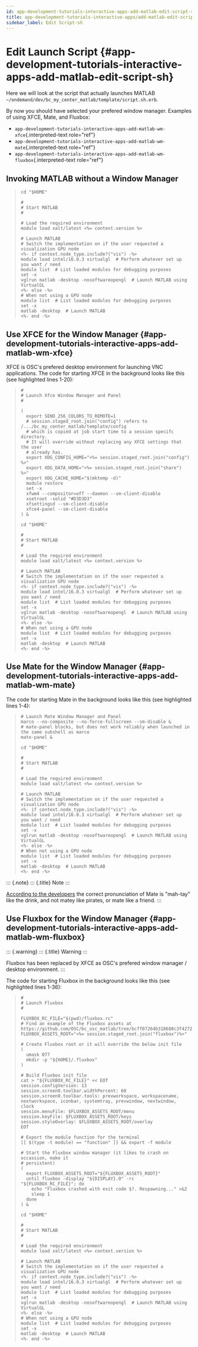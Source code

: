 ```yaml
---
id: app-development-tutorials-interactive-apps-add-matlab-edit-script-sh
title: app-development-tutorials-interactive-apps/add-matlab-edit-script-sh
sidebar_label: Edit Script-sh
---
```

Edit Launch Script {#app-development-tutorials-interactive-apps-add-matlab-edit-script-sh}
==================

Here we will look at the script that actually launches MATLAB
`~/ondemand/dev/bc_my_center_matlab/template/script.sh.erb`.

By now you should have selected your prefered window manager. Examples
of using XFCE, Mate, and Fluxbox:

-   `app-development-tutorials-interactive-apps-add-matlab-wm-xfce`{.interpreted-text
    role="ref"}
-   `app-development-tutorials-interactive-apps-add-matlab-wm-mate`{.interpreted-text
    role="ref"}
-   `app-development-tutorials-interactive-apps-add-matlab-wm-fluxbox`{.interpreted-text
    role="ref"}

Invoking MATLAB without a Window Manager
----------------------------------------

> ``` {.shell}
> cd "$HOME"
>
> #
> # Start MATLAB
> #
>
> # Load the required environment
> module load xalt/latest <%= context.version %>
>
> # Launch MATLAB
> # Switch the implementation on if the user requested a visualization GPU node
> <%- if context.node_type.include?("vis") -%>
> module load intel/16.0.3 virtualgl  # Perform whatever set up you want / need
> module list  # List loaded modules for debugging purposes
> set -x
> vglrun matlab -desktop -nosoftwareopengl  # Launch MATLAB using VirtualGL
> <%- else -%>
> # When not using a GPU node
> module list  # List loaded modules for debugging purposes
> set -x
> matlab -desktop  # Launch MATLAB
> <%- end -%>
> ```

Use XFCE for the Window Manager {#app-development-tutorials-interactive-apps-add-matlab-wm-xfce}
-------------------------------

XFCE is OSC\'s prefered desktop environment for launching VNC
applications. The code for starting XFCE in the background looks like
this (see highlighted lines 1-20):

> ``` {.shell}
> #
> # Launch Xfce Window Manager and Panel
> #
>
> (
>   export SEND_256_COLORS_TO_REMOTE=1
>   # session.staged_root.join("config") refers to /.../bc_my_center_matlab/template/config
>   # which is copied at job start time to a session specifc directory.
>   # It will override without replacing any XFCE settings that the user
>   # already has.
>   export XDG_CONFIG_HOME="<%= session.staged_root.join("config") %>"
>   export XDG_DATA_HOME="<%= session.staged_root.join("share") %>"
>   export XDG_CACHE_HOME="$(mktemp -d)"
>   module restore
>   set -x
>   xfwm4 --compositor=off --daemon --sm-client-disable
>   xsetroot -solid "#D3D3D3"
>   xfsettingsd --sm-client-disable
>   xfce4-panel --sm-client-disable
> ) &
>
> cd "$HOME"
>
> #
> # Start MATLAB
> #
>
> # Load the required environment
> module load xalt/latest <%= context.version %>
>
> # Launch MATLAB
> # Switch the implementation on if the user requested a visualization GPU node
> <%- if context.node_type.include?("vis") -%>
> module load intel/16.0.3 virtualgl  # Perform whatever set up you want / need
> module list  # List loaded modules for debugging purposes
> set -x
> vglrun matlab -desktop -nosoftwareopengl  # Launch MATLAB using VirtualGL
> <%- else -%>
> # When not using a GPU node
> module list  # List loaded modules for debugging purposes
> set -x
> matlab -desktop  # Launch MATLAB
> <%- end -%>
> ```

Use Mate for the Window Manager {#app-development-tutorials-interactive-apps-add-matlab-wm-mate}
-------------------------------

The code for starting Mate in the background looks like this (see
highlighted lines 1-4):

> ``` {.shell}
> # Launch Mate Window Manager and Panel
> marco --no-composite --no-force-fullscreen --sm-disable &
> # mate-panel blocks, but does not work reliably when launched in the same subshell as marco
> mate-panel &
>
> cd "$HOME"
>
> #
> # Start MATLAB
> #
>
> # Load the required environment
> module load xalt/latest <%= context.version %>
>
> # Launch MATLAB
> # Switch the implementation on if the user requested a visualization GPU node
> <%- if context.node_type.include?("vis") -%>
> module load intel/16.0.3 virtualgl  # Perform whatever set up you want / need
> module list  # List loaded modules for debugging purposes
> set -x
> vglrun matlab -desktop -nosoftwareopengl  # Launch MATLAB using VirtualGL
> <%- else -%>
> # When not using a GPU node
> module list  # List loaded modules for debugging purposes
> set -x
> matlab -desktop  # Launch MATLAB
> <%- end -%>
> ```

::: {.note}
::: {.title}
Note
:::

[According to the
developers](https://ubuntu-mate.org/blog/how-to-pronounce-mate/) the
correct pronunciation of Mate is \"mah-tay\" like the drink, and not
matey like pirates, or mate like a friend.
:::

Use Fluxbox for the Window Manager {#app-development-tutorials-interactive-apps-add-matlab-wm-fluxbox}
----------------------------------

::: {.warning}
::: {.title}
Warning
:::

Fluxbox has been replaced by XFCE as OSC\'s prefered window manager /
desktop environment.
:::

The code for starting Fluxbox in the background looks like this (see
highlighted lines 1-36):

> ``` {.shell}
> #
> # Launch Fluxbox
> #
>
> FLUXBOX_RC_FILE="$(pwd)/fluxbox.rc"
> # Find an example of the Fluxbox assets at https://github.com/OSC/bc_osc_matlab/tree/bcff07264b318688c3f4272a9662b13477833373/template/fluxbox
> FLUXBOX_ASSETS_ROOT="<%= session.staged_root.join("fluxbox")%>"
>
> # Create Fluxbox root or it will override the below init file
> (
>   umask 077
>   mkdir -p "${HOME}/.fluxbox"
> )
>
> # Build Fluxbox init file
> cat > "${FLUXBOX_RC_FILE}" << EOT
> session.configVersion: 13
> session.screen0.toolbar.widthPercent: 60
> session.screen0.toolbar.tools: prevworkspace, workspacename, nextworkspace, iconbar, systemtray, prevwindow, nextwindow, clock
> session.menuFile: $FLUXBOX_ASSETS_ROOT/menu
> session.keyFile: $FLUXBOX_ASSETS_ROOT/keys
> session.styleOverlay: $FLUXBOX_ASSETS_ROOT/overlay
> EOT
>
> # Export the module function for the terminal
> [[ $(type -t module) == "function" ]] && export -f module
>
> # Start the Fluxbox window manager (it likes to crash on occassion, make it
> # persistent)
> (
>   export FLUXBOX_ASSETS_ROOT="${FLUXBOX_ASSETS_ROOT}"
>   until fluxbox -display "${DISPLAY}.0" -rc "${FLUXBOX_RC_FILE}"; do
>     echo "Fluxbox crashed with exit code $?. Respawning..." >&2
>     sleep 1
>   done
> ) &
>
> cd "$HOME"
>
> #
> # Start MATLAB
> #
>
> # Load the required environment
> module load xalt/latest <%= context.version %>
>
> # Launch MATLAB
> # Switch the implementation on if the user requested a visualization GPU node
> <%- if context.node_type.include?("vis") -%>
> module load intel/16.0.3 virtualgl  # Perform whatever set up you want / need
> module list  # List loaded modules for debugging purposes
> set -x
> vglrun matlab -desktop -nosoftwareopengl  # Launch MATLAB using VirtualGL
> <%- else -%>
> # When not using a GPU node
> module list  # List loaded modules for debugging purposes
> set -x
> matlab -desktop  # Launch MATLAB
> <%- end -%>
> ```
